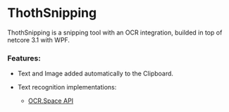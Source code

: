 # ThothSnipping

ThothSnipping is a snipping tool with an OCR integration, builded in top of netcore 3.1 with WPF.

### Features:

* Text and Image added automatically to the Clipboard.

* Text recognition implementations:
    * [OCR.Space API](https://ocr.space/ocrapi)

